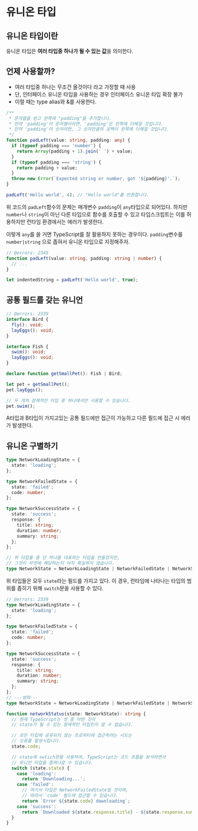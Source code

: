 # 유니온 타입

## 유니온 타입이란

유니온 타입은 **여러 타입중 하나가 될 수 있는 값**을 의미한다.

## 언제 사용할까?

- 여러 타입중 하나는 무조건 올것이다 라고 가정할 때 사용
- 단, 인터페이스 유니온 타입을 사용하는 경우 인터페이스 유니온 타입 확장 불가
- 이럴 때는 type alias와 &를 사용한다.

```ts
/**
 * 문자열을 받고 왼쪽에 "padding"을 추가합니다.
 * 만약 'padding'이 문자열이라면, 'padding'은 왼쪽에 더해질 것입니다.
 * 만약 'padding'이 숫자라면, 그 숫자만큼의 공백이 왼쪽에 더해질 것입니다.
 */
function padLeft(value: string, padding: any) {
  if (typeof padding === 'number') {
    return Array(padding + 1).join(' ') + value;
  }
  if (typeof padding === 'string') {
    return padding + value;
  }
  throw new Error(`Expected string or number, got '${padding}'.`);
}

padLeft('Hello world', 4); // "Hello world"를 반환합니다.
```

위 코드의 `padLeft`함수의 문제는 매개변수 `padding`이 `any`타입으로 되어있다. 하지만 `number`나 `string`이 아닌 다른 타입으로 함수를 호출할 수 있고 타입스크립트는 이를 허용하지만 런타임 환경에서는 에러가 발생한다.

이렇게 `any`를 쓸 거면 TypeScript를 잘 활용하지 못하는 경우이다. `padding`변수를 `number|string` 으로 좁혀서 유니온 타입으로 지정해주자.

```ts
// @errors: 2345
function padLeft(value: string, padding: string | number) {
  // ...
}

let indentedString = padLeft('Hello world', true);
```

## 공통 필드를 갖는 유니언

```ts
// @errors: 2339
interface Bird {
  fly(): void;
  layEggs(): void;
}

interface Fish {
  swim(): void;
  layEggs(): void;
}

declare function getSmallPet(): Fish | Bird;

let pet = getSmallPet();
pet.layEggs();

// 두 개의 잠재적인 타입 중 하나에서만 사용할 수 있습니다.
pet.swim();
```

A타입과 B타입이 가지고있는 공통 필드에만 접근이 가능하고 다른 필드에 접근 시 에러가 발생한다.

## 유니온 구별하기

```ts
type NetworkLoadingState = {
  state: 'loading';
};

type NetworkFailedState = {
  state: 'failed';
  code: number;
};

type NetworkSuccessState = {
  state: 'success';
  response: {
    title: string;
    duration: number;
    summary: string;
  };
};

// 위 타입들 중 단 하나를 대표하는 타입을 만들었지만,
// 그것이 무엇에 해당하는지 아직 확실하지 않습니다.
type NetworkState = NetworkLoadingState | NetworkFailedState | NetworkSuccessState;
```

위 타입들은 모두 `state`라는 필드를 가지고 있다. 이 경우, 런타임에 나타나는 타입의 범위를 좁히기 위해 `switch`문을 사용할 수 있다.

```ts
// @errors: 2339
type NetworkLoadingState = {
  state: 'loading';
};

type NetworkFailedState = {
  state: 'failed';
  code: number;
};

type NetworkSuccessState = {
  state: 'success';
  response: {
    title: string;
    duration: number;
    summary: string;
  };
};
// ---생략---
type NetworkState = NetworkLoadingState | NetworkFailedState | NetworkSuccessState;

function networkStatus(state: NetworkState): string {
  // 현재 TypeScript는 셋 중 어떤 것이
  // state가 될 수 있는 잠재적인 타입인지 알 수 없습니다.

  // 모든 타입에 공유되지 않는 프로퍼티에 접근하려는 시도는
  // 오류를 발생시킵니다.
  state.code;

  // state에 swtich문을 사용하여, TypeScript는 코드 흐름을 분석하면서
  // 유니언 타입을 좁혀나갈 수 있습니다.
  switch (state.state) {
    case 'loading':
      return 'Downloading...';
    case 'failed':
      // 여기서 타입은 NetworkFailedState일 것이며,
      // 따라서 `code` 필드에 접근할 수 있습니다.
      return `Error ${state.code} downloading`;
    case 'success':
      return `Downloaded ${state.response.title} - ${state.response.summary}`;
  }
}
```
